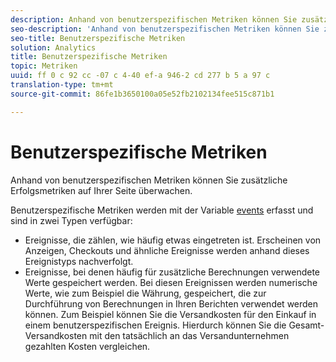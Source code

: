 ```yaml
---
description: Anhand von benutzerspezifischen Metriken können Sie zusätzliche Erfolgsmetriken auf Ihrer Seite überwachen.
seo-description: 'Anhand von benutzerspezifischen Metriken können Sie zusätzliche Erfolgsmetriken auf Ihrer Seite überwachen. '
seo-title: Benutzerspezifische Metriken
solution: Analytics
title: Benutzerspezifische Metriken
topic: Metriken
uuid: ff 0 c 92 cc -07 c 4-40 ef-a 946-2 cd 277 b 5 a 97 c
translation-type: tm+mt
source-git-commit: 86fe1b3650100a05e52fb2102134fee515c871b1

---
```



# Benutzerspezifische Metriken

Anhand von benutzerspezifischen Metriken können Sie zusätzliche Erfolgsmetriken auf Ihrer Seite überwachen.

Benutzerspezifische Metriken werden mit der Variable [events](https://marketing.adobe.com/resources/help/en_US/sc/implement/?f=events#) erfasst und sind in zwei Typen verfügbar:

* Ereignisse, die zählen, wie häufig etwas eingetreten ist. Erscheinen von Anzeigen, Checkouts und ähnliche Ereignisse werden anhand dieses Ereignistyps nachverfolgt.
* Ereignisse, bei denen häufig für zusätzliche Berechnungen verwendete Werte gespeichert werden. Bei diesen Ereignissen werden numerische Werte, wie zum Beispiel die Währung, gespeichert, die zur Durchführung von Berechnungen in Ihren Berichten verwendet werden können. Zum Beispiel können Sie die Versandkosten für den Einkauf in einem benutzerspezifischen Ereignis. Hierdurch können Sie die Gesamt-Versandkosten mit den tatsächlich an das Versandunternehmen gezahlten Kosten vergleichen.

